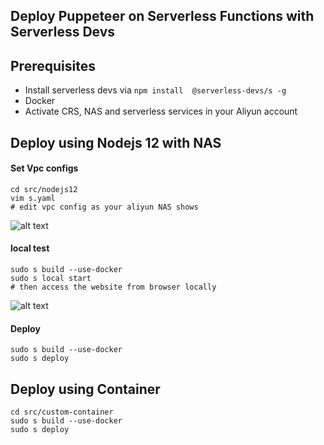 ## Deploy Puppeteer on Serverless Functions with Serverless Devs


## Prerequisites

* Install serverless devs via `npm install  @serverless-devs/s -g` 
* Docker
* Activate CRS, NAS and serverless services in your Aliyun account

## Deploy using Nodejs 12 with NAS


#### Set Vpc configs
```
cd src/nodejs12
vim s.yaml
# edit vpc config as your aliyun NAS shows
```

![alt text](https://github.com/alapha23/start-puppeteer/blob/master/src/vpc.png?raw=true)

#### local test

```
sudo s build --use-docker
sudo s local start
# then access the website from browser locally
```

![alt text](https://github.com/alapha23/start-puppeteer/blob/master/src/demo.png?raw=true)


#### Deploy

```
sudo s build --use-docker
sudo s deploy
```

## Deploy using Container

```
cd src/custom-container
sudo s build --use-docker
sudo s deploy
```


